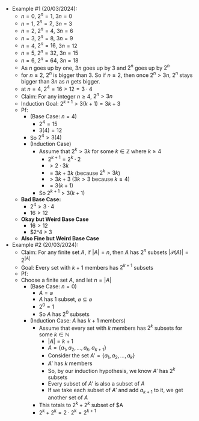 - Example #1 (20/03/2024):
	- $n=0$, $2^n=1$, $3n=0$
	- $n=1$, $2^n=2$, $3n=3$
	- $n=2$, $2^n=4$, $3n=6$
	- $n=3$, $2^n=8$, $3n=9$
	- $n=4$, $2^n=16$, $3n=12$
	- $n=5$, $2^n=32$, $3n=15$
	- $n=6$, $2^n=64$, $3n=18$
	- As $n$ goes up by one, $3n$ goes up by $3$ and $2^n$ goes up by $2^n$
	- for $n \geq 2$, $2^n$ is bigger than $3$. So if $n \geq 2$, then once $2^n > 3n$, $2^n$ stays bigger than $3n$ as $n$ gets bigger.
	- at $n=4$, $2^4 = 16 > 12 = 3 \cdot 4$
	- Claim: For any integer $n \geq 4$, $2^n > 3n$
	- Induction Goal: $2^{k+1} > 3(k+1) = 3k+3$
	- Pf:
		- (Base Case: $n=4$)
			- $2^4 = 15$
			- $3(4) = 12$
		- So $2^4 > 3(4)$
		- (Induction Case)
			- Assume that $2^k > 3k$ for some $k \in \mathbb{Z}$ where $k \geq 4$
				- $2^{k+1} = 2^k \cdot 2$
				- $> 2 \cdot 3k$
				- $= 3k + 3k$ (because $2^k > 3k$)
				- $>3k+3$ ($3k>3$ because $k \geq 4$)
				- $= 3(k+1)$
			- So $2^{k+1} > 3(k+1)$
	- **Bad Base Case:**
		- $2^4 > 3 \cdot 4$
		- $16 > 12$
	- **Okay but Weird Base Case**
		- $16 > 12$
		- $2^4 > 3
	- **Also Fine but Weird Base Case**
- Example #2 (20/03/2024):
	- Claim: For any finite set $A$, if $|A| = n$, then $A$ has $2^n$ subsets $|\mathcal{P}(A)| = 2^{|A|}$
	- Goal: Every set with $k+1$ members has $2^{k+1}$ subsets
	- Pf:
	- Choose a finite set $A$, and let $n = |A|$
		- (Base Case: $n = 0$)
			- $A = \varnothing$
			- $A$ has $1$ subset, $\varnothing \subseteq \varnothing$
			- $2^0 = 1$
			- So $A$ has $2^0$ subsets
		- (Induction Case: $A$ has $k+1$ members)
			- Assume that every set with $k$ members has $2^k$ subsets for some $k \in \mathbb{N}$
				- $|A| = k+1$
				- $A = \{a_1,a_2,...,a_k,a_{k+1}\}$
				- Consider the set $A' = \{a_1,a_2,...,a_k\}$
				- $A'$ has $k$ members
				- So, by our induction hypothesis, we know $A'$ has $2^k$ subsets
				- Every subset of $A'$ is also a subset of $A$
				- If we take each subset of $A'$ and add $a_{k+1}$ to it, we get another set of $A$
			- This totals to $2^k + 2^k$ subset of $A
			- $2^k + 2^k = 2 \cdot 2^k = 2^{k+1}$